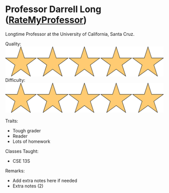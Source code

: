 # Professor Darrell Long ([RateMyProfessor](https://www.ratemyprofessors.com/professor?tid=304658))

Longtime Professor at the University of California, Santa Cruz.

Quality: ![](../Media/5star.png)
Difficulty: ![](../Media/5star.png)

Traits:

- Tough grader
- Reader
- Lots of homework

Classes Taught:

- CSE 13S

Remarks:

- Add extra notes here if needed
- Extra notes (2)